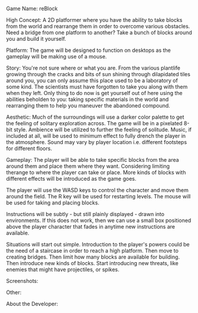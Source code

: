 Game Name:
reBlock

High Concept:
A 2D platformer where you have the ability to take blocks from the world and rearrange them in order to overcome various obstacles. 
Need a bridge from one platform to another? Take a bunch of blocks around you and build it yourself.

Platform:
The game will be designed to function on desktops as the gameplay will be making use of a mouse.

Story:
You're not sure where or what you are. From the various plantlife growing through the cracks and bits of sun shining through dilapidated
tiles around you, you can only assume this place used to be a laboratory of some kind. The scientists must have forgotten to take you along
with them when they left. Only thing to do now is get yourself out of here using the abilities beholden to you: taking specific materials
in the world and rearranging them to help you maneuver the abandoned compound.

Aesthetic:
Much of the surroundings will use a darker color palette to get the feeling of solitary exploration across. The game will be in a pixelated
8-bit style. Ambience will be utilized to further the feeling of solitude. Music, if included at all, will be used to minimum effect to
fully drench the player in the atmosphere. Sound may vary by player location i.e. different footsteps for different floors.

Gameplay:
The player will be able to take specific blocks from the area around them and place them where they want. Considering limiting therange to
where the player can take or place. More kinds of blocks with different effects will be introduced as the game goes.

The player will use the WASD keys to control the character and move them around the field. The R key will be used for restarting levels.
The mouse will be used for taking and placing blocks.

Instructions will be subtly - but still plainly displayed - drawn into environments. If this does not work, then we can use a small box
positioned above the player character that fades in anytime new instructions are available.

Situations will start out simple. Introduction to the player's powers could be the need of a staircase in order to reach a high platform.
Then move to creating bridges. Then limit how many blocks are available for building. Then introduce new kinds of blocks. Start introducing
new threats, like enemies that might have projectiles, or spikes.

Screenshots:
<placeholder>
<placeholder>

Other:

About the Developer:
